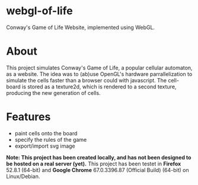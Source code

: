 # webgl-of-life
Conway's Game of Life Website, implemented using WebGL.

# About
This project simulates Conway's Game of Life, a popular cellular automaton, as a website. The idea was to (ab)use OpenGL's hardware parrallelization to simulate the cells faster than a browser could with javascript.  The cell-board is stored as a texture2d, which is rendered to a second texture, producing the new generation of cells.

# Features
- paint cells onto the board
- specify the rules of the game
- export/import svg image

__Note: This project has been created locally, and has not been designed to be hosted on a real server (yet).__
This project has been testet in __Firefox__ 52.8.1 (64-bit) and __Google Chrome__ 67.0.3396.87 (Official Build) (64-bit) on Linux/Debian.
